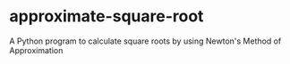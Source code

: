# approximate-square-root
A Python program to calculate square roots by using Newton's Method of Approximation
